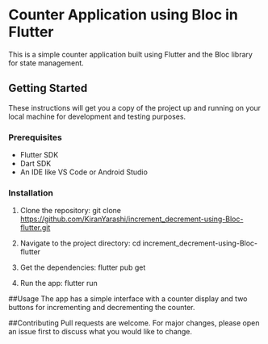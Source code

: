 # Counter Application using Bloc in Flutter

This is a simple counter application built using Flutter and the Bloc library for state management.

## Getting Started

These instructions will get you a copy of the project up and running on your local machine for development and testing purposes.

### Prerequisites

- Flutter SDK
- Dart SDK
- An IDE like VS Code or Android Studio

### Installation

1. Clone the repository:
   git clone https://github.com/KiranYarashi/increment_decrement-using-Bloc-flutter.git
   
3. Navigate to the project directory:
   cd increment_decrement-using-Bloc-flutter
   
3. Get the dependencies:
   flutter pub get
   
4. Run the app:
  flutter run

##Usage
The app has a simple interface with a counter display and two buttons for incrementing and decrementing the counter.

##Contributing
Pull requests are welcome. For major changes, please open an issue first to discuss what you would like to change.
